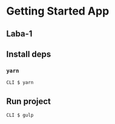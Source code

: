 # Getting Started App
## Laba-1
## Install deps
### `yarn`
```
CLI $ yarn
```
## Run project
```
CLI $ gulp
```

